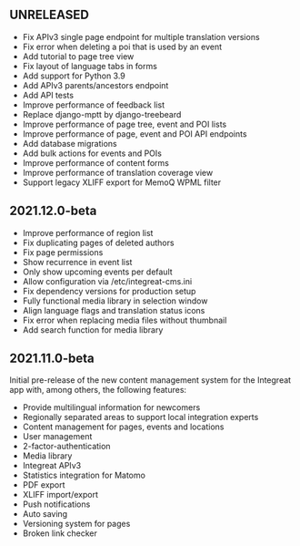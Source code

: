UNRELEASED
----------

* Fix APIv3 single page endpoint for multiple translation versions
* Fix error when deleting a poi that is used by an event
* Add tutorial to page tree view
* Fix layout of language tabs in forms
* Add support for Python 3.9
* Add APIv3 parents/ancestors endpoint
* Add API tests
* Improve performance of feedback list
* Replace django-mptt by django-treebeard
* Improve performance of page tree, event and POI lists
* Improve performance of page, event and POI API endpoints
* Add database migrations
* Add bulk actions for events and POIs
* Improve performance of content forms
* Improve performance of translation coverage view
* Support legacy XLIFF export for MemoQ WPML filter


2021.12.0-beta
--------------

* Improve performance of region list
* Fix duplicating pages of deleted authors
* Fix page permissions
* Show recurrence in event list
* Only show upcoming events per default
* Allow configuration via /etc/integreat-cms.ini
* Fix dependency versions for production setup
* Fully functional media library in selection window
* Align language flags and translation status icons
* Fix error when replacing media files without thumbnail
* Add search function for media library


2021.11.0-beta
--------------

Initial pre-release of the new content management system for the Integreat app with, among others, the following features:

* Provide multilingual information for newcomers
* Regionally separated areas to support local integration experts
* Content management for pages, events and locations
* User management
* 2-factor-authentication
* Media library
* Integreat APIv3
* Statistics integration for Matomo
* PDF export
* XLIFF import/export
* Push notifications
* Auto saving
* Versioning system for pages
* Broken link checker
